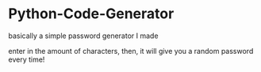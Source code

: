 # Python-Code-Generator
basically a simple password generator I made

enter in the amount of characters, then, it will give you a random password every time!
